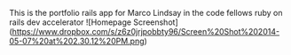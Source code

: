 This is the portfolio rails app for Marco Lindsay in the code fellows ruby on rails dev accelerator
![Homepage Screenshot] (https://www.dropbox.com/s/z6z0jrjpobbty96/Screen%20Shot%202014-05-07%20at%202.30.12%20PM.png)
